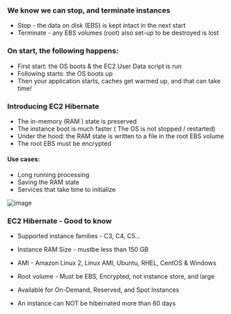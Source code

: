 ### We know we can stop, and terminate instances

  * Stop - the data on disk (EBS) is kept intact in the next start
  * Terminate - any EBS volumes (root) also set-up to be destroyed is lost

### On start, the following happens:
  * First start: the OS boots & the EC2 User Data script is run
  * Following starts: the OS boots up
  * Then your application starts, caches get warmed up, and that can take time!

### Introducing EC2 Hibernate
  * The in-memory (RAM ) state is preserved
  * The instance boot is much faster ( The OS is not stopped / restarted)
  * Under the hood: the RAM state is written to a file in the root EBS volume
  * The root EBS must be encrypted

#### Use cases:
  * Long running processing
  * Saving the RAM state
  * Services that take time to initialize
  
![image](https://github.com/nhvu95/aws-handbook/assets/26276890/5915f594-7bf9-4d86-bc67-189c6fd76d1f)
### EC2 Hibernate - Good to know
  * Supported instance families - C3, C4, C5...
  * Instance RAM Size - mustbe less than 150 GB
  * AMI - Amazon Linux 2, Linux AMI, Ubuntu, RHEL, CentOS & Windows
  * Root volume - Must be EBS, Encrypted, not instance store, and large
  * Available for On-Demand, Reserved, and Spot Instances

  * An instance can NOT be hibernated more than  60 days
